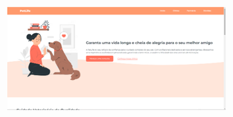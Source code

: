 <img src="https://github.com/najuliaaa/clinicaveterinaria/blob/9cb4de882009d469f110d85d3540cac465f7f33a/img/Captura%20de%20tela%202024-03-18%20194920.png">
